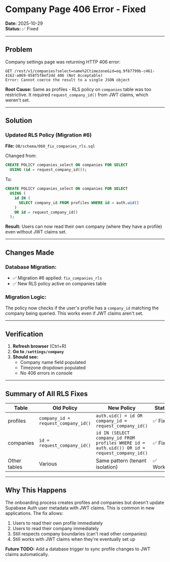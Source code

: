 # Company Page 406 Error - Fixed

**Date:** 2025-10-29  
**Status:** ✅ Fixed

---

## Problem

Company settings page was returning HTTP 406 error:
```
GET /rest/v1/companies?select=name%2Ctimezone&id=eq.9f87799b-c461-4162-a069-958f5f8ef2dd 406 (Not Acceptable)
Error: Cannot coerce the result to a single JSON object
```

**Root Cause:** Same as profiles - RLS policy on `companies` table was too restrictive. It required `request_company_id()` from JWT claims, which weren't set.

---

## Solution

### Updated RLS Policy (Migration #6)
**File:** `DB/schema/060_fix_companies_rls.sql`

Changed from:
```sql
CREATE POLICY companies_select ON companies FOR SELECT
  USING (id = request_company_id());
```

To:
```sql
CREATE POLICY companies_select ON companies FOR SELECT
  USING (
    id IN (
      SELECT company_id FROM profiles WHERE id = auth.uid()
    )
    OR id = request_company_id()
  );
```

**Result:** Users can now read their own company (where they have a profile) even without JWT claims set.

---

## Changes Made

### Database Migration:
- ✅ Migration #6 applied: `fix_companies_rls`
- ✅ New RLS policy active on companies table

### Migration Logic:
The policy now checks if the user's profile has a `company_id` matching the company being queried. This works even if JWT claims aren't set.

---

## Verification

1. **Refresh browser** (Ctrl+R)
2. **Go to `/settings/company`**
3. **Should see:**
   - Company name field populated
   - Timezone dropdown populated
   - No 406 errors in console

---

## Summary of All RLS Fixes

| Table | Old Policy | New Policy | Status |
|-------|------------|------------|---------|
| profiles | `company_id = request_company_id()` | `auth.uid() = id OR company_id = request_company_id()` | ✅ Fixed |
| companies | `id = request_company_id()` | `id IN (SELECT company_id FROM profiles WHERE id = auth.uid()) OR id = request_company_id()` | ✅ Fixed |
| Other tables | Various | Same pattern (tenant isolation) | ✅ Working |

---

## Why This Happens

The onboarding process creates profiles and companies but doesn't update Supabase Auth user metadata with JWT claims. This is common in new applications. The fix allows:

1. Users to read their own profile immediately
2. Users to read their company immediately
3. Still respects company boundaries (can't read other companies)
4. Still works with JWT claims when they're eventually set up

**Future TODO:** Add a database trigger to sync profile changes to JWT claims automatically.

